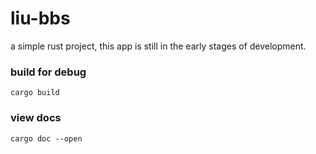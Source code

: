 # liu-bbs
a simple rust project, this app is still in the early stages of development.

### build for debug

```shell
cargo build
```

### view docs

```shell
cargo doc --open
```